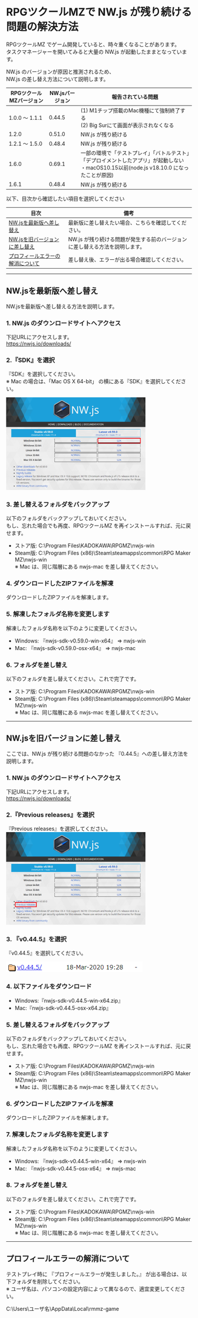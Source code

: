 # RPGツクールMZで NW.js が残り続ける問題の解決方法
RPGツクールMZ でゲーム開発していると、時々重くなることがあります。  
タスクマネージャーを開いてみると大量の NW.js が起動したままとなっています。

NW.js のバージョンが原因と推測されるため、  
NW.js の差し替え方法について説明します。

|RPGツクールMZバージョン|NW.jsバージョン|報告されている問題|
|---|---|---|
|1.0.0 ～ 1.1.1|0.44.5|(1) M1チップ搭載のMac機種にて強制終了する<br>(2) Big Surにて画面が表示されなくなる|
|1.2.0|0.51.0|NW.js が残り続ける|
|1.2.1 ～ 1.5.0|0.48.4|NW.js が残り続ける|
|1.6.0|0.69.1|一部の環境で「テストプレイ」「バトルテスト」「デプロイメントしたアプリ」が起動しない<br>・macOS10.15以前(node.js v18.10.0 になったことが原因)|
|1.6.1|0.48.4|NW.js が残り続ける|

以下、目次から確認したい項目を選択してください

|目次|備考|
|---|---|
|[NW.jsを最新版へ差し替え](#nwjsを最新版へ差し替え)|最新版に差し替えたい場合、こちらを確認してください。|
|[NW.jsを旧バージョンに差し替え](#nwjsを旧バージョンに差し替え)|NW.js が残り続ける問題が発生する前のバージョンに差し替える方法を説明します。|
|[プロフィールエラーの解消について](#プロフィールエラーの解消について)|差し替え後、エラーが出る場合確認してください。|

---

## NW.jsを最新版へ差し替え
NW.jsを最新版へ差し替える方法を説明します。

### 1. NW.js のダウンロードサイトへアクセス
下記URLにアクセスします。  
https://nwjs.io/downloads/

### 2.『SDK』を選択
『SDK』を選択してください。  
※ Mac の場合は、「Mac OS X 64-bit」 の横にある『SDK』を選択してください。

<img src="nw.png" width="75%">

### 3. 差し替えるフォルダをバックアップ
以下のフォルダをバックアップしておいてください。  
もし、忘れた場合でも再度、RPGツクールMZ を再インストールすれば、元に戻せます。

* ストア版: C:\Program Files\KADOKAWA\RPGMZ\nwjs-win
* Steam版: C:\Program Files (x86)\Steam\steamapps\common\RPG Maker MZ\nwjs-win  
※ Mac は、同じ階層にある nwjs-mac を差し替えてください。

### 4. ダウンロードしたZIPファイルを解凍
ダウンロードしたZIPファイルを解凍します。

### 5. 解凍したフォルダ名称を変更します
解凍したフォルダ名称を以下のように変更してください。

* Windows: 『nwjs-sdk-v0.59.0-win-x64』 => nwjs-win
* Mac: 『nwjs-sdk-v0.59.0-osx-x64』 => nwjs-mac

### 6. フォルダを差し替え
以下のフォルダを差し替えてください。これで完了です。

* ストア版: C:\Program Files\KADOKAWA\RPGMZ\nwjs-win
* Steam版: C:\Program Files (x86)\Steam\steamapps\common\RPG Maker MZ\nwjs-win  
※ Mac は、同じ階層にある nwjs-mac を差し替えてください。

---

## NW.jsを旧バージョンに差し替え
ここでは、NW.js が残り続ける問題のなかった 『0.44.5』への差し替え方法を説明します。

### 1. NW.js のダウンロードサイトへアクセス
下記URLにアクセスします。  
https://nwjs.io/downloads/

### 2.『Previous releases』を選択
『Previous releases』を選択してください。  
<img src="nw_old.png" width="75%">

### 3. 『v0.44.5』を選択
『v0.44.5』を選択してください。

![](before.png)

### 4. 以下ファイルをダウンロード
* Windows:『nwjs-sdk-v0.44.5-win-x64.zip』
* Mac:『nwjs-sdk-v0.44.5-osx-x64.zip』

### 5. 差し替えるフォルダをバックアップ
以下のフォルダをバックアップしておいてください。  
もし、忘れた場合でも再度、RPGツクールMZ を再インストールすれば、元に戻せます。

* ストア版: C:\Program Files\KADOKAWA\RPGMZ\nwjs-win
* Steam版: C:\Program Files (x86)\Steam\steamapps\common\RPG Maker MZ\nwjs-win  
※ Mac は、同じ階層にある nwjs-mac を差し替えてください。

### 6. ダウンロードしたZIPファイルを解凍
ダウンロードしたZIPファイルを解凍します。

### 7. 解凍したフォルダ名称を変更します
解凍したフォルダ名称を以下のように変更してください。

* Windows: 『nwjs-sdk-v0.44.5-win-x64』 => nwjs-win
* Mac: 『nwjs-sdk-v0.44.5-osx-x64』 => nwjs-mac

### 8. フォルダを差し替え
以下のフォルダを差し替えてください。これで完了です。

* ストア版: C:\Program Files\KADOKAWA\RPGMZ\nwjs-win
* Steam版: C:\Program Files (x86)\Steam\steamapps\common\RPG Maker MZ\nwjs-win  
※ Mac は、同じ階層にある nwjs-mac を差し替えてください。

---

## プロフィールエラーの解消について
テストプレイ時に 『プロフィールエラーが発生しました。』 が出る場合は、以下フォルダを削除してください。  
※ ユーザ名は、パソコンの設定内容によって異なるので、適宜変更してください。

C:\Users\ユーザ名\AppData\Local\rmmz-game
